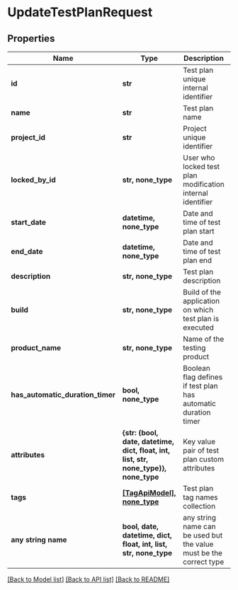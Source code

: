 # UpdateTestPlanRequest


## Properties
Name | Type | Description | Notes
------------ | ------------- | ------------- | -------------
**id** | **str** | Test plan unique internal identifier | 
**name** | **str** | Test plan name | 
**project_id** | **str** | Project unique identifier | 
**locked_by_id** | **str, none_type** | User who locked test plan modification internal identifier | [optional] 
**start_date** | **datetime, none_type** | Date and time of test plan start | [optional] 
**end_date** | **datetime, none_type** | Date and time of test plan end | [optional] 
**description** | **str, none_type** | Test plan description | [optional] 
**build** | **str, none_type** | Build of the application on which test plan is executed | [optional] 
**product_name** | **str, none_type** | Name of the testing product | [optional] 
**has_automatic_duration_timer** | **bool, none_type** | Boolean flag defines if test plan has automatic duration timer | [optional] 
**attributes** | **{str: (bool, date, datetime, dict, float, int, list, str, none_type)}, none_type** | Key value pair of test plan custom attributes | [optional] 
**tags** | [**[TagApiModel], none_type**](TagApiModel.md) | Test plan tag names collection | [optional] 
**any string name** | **bool, date, datetime, dict, float, int, list, str, none_type** | any string name can be used but the value must be the correct type | [optional]

[[Back to Model list]](../README.md#documentation-for-models) [[Back to API list]](../README.md#documentation-for-api-endpoints) [[Back to README]](../README.md)


